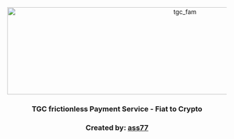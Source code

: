 <div align="center">
  <a href="https://tgcollective.xyz">
    <img src="https://www.tgcollective.xyz/_next/image?url=%2F_next%2Fstatic%2Fmedia%2Frexxie-banner.227d942b.webp&w=3840&q=75" alt="tgc_fam" width="800" height="200">
  </a>
  <h3 align="center">TGC frictionless Payment Service - Fiat to Crypto </h3>
  <h3 align="center">Created by: <a href="https://github.com/ass77">ass77</a></h3>
</div>
